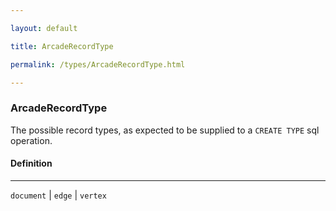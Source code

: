 ```yaml
---

layout: default

title: ArcadeRecordType

permalink: /types/ArcadeRecordType.html

---
```


### ArcadeRecordType

The possible record types, as expected to be
supplied to a `CREATE TYPE` sql operation.

#### Definition

---

`document` &#124; `edge` &#124; `vertex`

